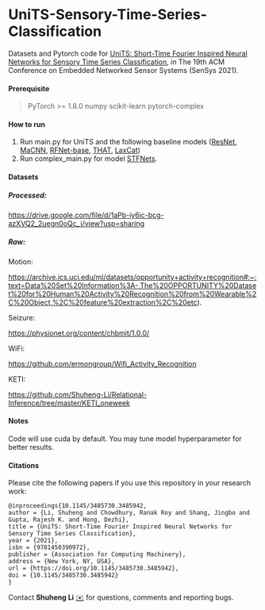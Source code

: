 # UniTS-Sensory-Time-Series-Classification
Datasets and Pytorch code for [UniTS: Short-Time Fourier Inspired Neural Networks for Sensory Time Series Classification](https://dl.acm.org/doi/10.1145/3485730.3485942), in The 19th ACM Conference on Embedded Networked Sensor Systems (SenSys 2021).

#### Prerequisite

> PyTorch >= 1.8.0
> numpy
> scikit-learn
> pytorch-complex

#### How to run

1. Run main.py for UniTS and the following baseline models ([ResNet](https://arxiv.org/abs/1611.06455), [MaCNN](https://dl.acm.org/doi/10.1145/3161174), [RFNet-base](https://dl.acm.org/doi/10.1145/3384419.3430735), [THAT](https://ojs.aaai.org/index.php/AAAI/article/view/16103), [LaxCat](https://arxiv.org/abs/2011.11631))
2. Run complex_main.py for model [STFNets](https://arxiv.org/abs/1902.07849).

#### Datasets

##### Processed:

https://drive.google.com/file/d/1aPb-iy6ic-bcg-azXVQ2_2uegn0oQc_j/view?usp=sharing

##### Raw:

Motion:

https://archive.ics.uci.edu/ml/datasets/opportunity+activity+recognition#:~:text=Data%20Set%20Information%3A-,The%20OPPORTUNITY%20Dataset%20for%20Human%20Activity%20Recognition%20from%20Wearable%2C%20Object,%2C%20feature%20extraction%2C%20etc).

Seizure:

https://physionet.org/content/chbmit/1.0.0/

WiFi:

https://github.com/ermongroup/Wifi_Activity_Recognition

KETI:

https://github.com/Shuheng-Li/Relational-Inference/tree/master/KETI_oneweek

#### Notes

Code will use cuda by default. You may tune model hyperparameter for better results.

#### Citations

Please cite the following papers if you use this repository in your research work:

```
@inproceedings{10.1145/3485730.3485942,
author = {Li, Shuheng and Chowdhury, Ranak Roy and Shang, Jingbo and Gupta, Rajesh K. and Hong, Dezhi},
title = {UniTS: Short-Time Fourier Inspired Neural Networks for Sensory Time Series Classification},
year = {2021},
isbn = {9781450390972},
publisher = {Association for Computing Machinery},
address = {New York, NY, USA},
url = {https://doi.org/10.1145/3485730.3485942},
doi = {10.1145/3485730.3485942}
}
```

Contact **Shuheng Li** [✉️](mailto:shl060@ucsd.edu) for questions, comments and reporting bugs.

